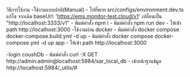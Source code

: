 วิธีการใช้งาน
  -ใช้งานแบบปกติ(Manual) 
    - ไปที่พาท src/configs/environment.dev.ts แก้ไข จากเดิม baseUrl: 'https://ems.monitor-test.cloud/v1' เปลี่ยนเป็น "http://localhost:3333/v1"
    - พิมพ์คำสั้ง npm i
    - พิมพ์คำสั้ง npm run dev
    - ให้เข้า path http://localhost:3000
  -ใช้งานผ่าน docker
    - พิมพ์คำสั้ง docker compose docker-compose.build.yml -d up 
    - พิมพ์คำสั้ง docker compose docker-compose.yml -d up app
    - ให้เข้า path http://localhost:3000

  -login coushDb
    - พิมพ์คำสั่ง curl -X GET http://admin:admin@localhost:5984/sar_local_db
    - เข้าหน้าฐานข้มูล http://localhost:5984/_utils/#
